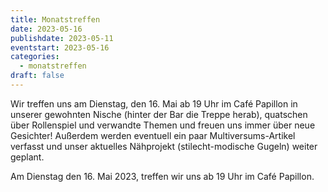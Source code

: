 ```yaml
---
title: Monatstreffen
date: 2023-05-16
publishdate: 2023-05-11
eventstart: 2023-05-16
categories:
  - monatstreffen
draft: false
---
```

Wir treffen uns am Dienstag, den 16. Mai ab 19 Uhr im Café Papillon in unserer gewohnten Nische (hinter der Bar die Treppe herab), quatschen über Rollenspiel und verwandte Themen und freuen uns immer über neue Gesichter! Außerdem werden eventuell ein paar Multiversums-Artikel verfasst und unser aktuelles Nähprojekt (stilecht-modische Gugeln) weiter geplant.

Am Dienstag den 16. Mai 2023, treffen wir uns ab 19 Uhr im Café Papillon. 

